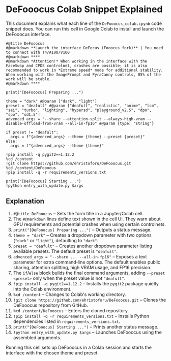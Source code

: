 # DeFooocus Colab Snippet Explained

This document explains what each line of the `DeFooocus_colab.ipynb` code snippet does. You can run this cell in Google Colab to install and launch the DeFooocus interface.

```
#@title DeFooocus
#@markdown **Launch the interface DeFocus (Fooocus fork)** | You need to connect with T4/A100/V100
#@markdown ****
#@markdown *Attention!* When working in the interface with the FaceSwap and CPDS controlnet, crashes are possible; it is also recommended to work in *Extreme speed* mode for additional stability. When working with the ImagePrompt and PyraCanny controls, 85% of the work will be stable.
#@markdown ****

print("[DeFooocus] Preparing ...")

theme = "dark" #@param ["dark", "light"]
preset = "deafult" #@param ["deafult", "realistic", "anime", "lcm", "sai", "turbo", "lighting", "hypersd", "playground_v2.5", "dpo", "spo", "sd1.5"]
advenced_args = "--share --attention-split --always-high-vram --disable-offload-from-vram --all-in-fp16" #@param {type: "string"}

if preset != "deafult":
  args = f"{advenced_args} --theme {theme} --preset {preset}"
else:
  args = f"{advenced_args} --theme {theme}"

!pip install -q pygit2==1.12.2
%cd /content
!git clone https://github.com/ehristoforu/DeFooocus.git
%cd /content/DeFooocus
!pip install -q -r requirements_versions.txt

print("[DeFooocus] Starting ...")
!python entry_with_update.py $args
```

## Explanation

1. `#@title DeFooocus` – Sets the form title in a Jupyter/Colab cell.
2. The `#@markdown` lines define text shown in the cell UI. They warn about GPU requirements and potential crashes when using certain controlnets.
3. `print("[DeFooocus] Preparing ...")` – Outputs a status message.
4. `theme = "dark"` – Creates a dropdown parameter with two options (`"dark"` or `"light"`), defaulting to `"dark"`.
5. `preset = "deafult"` – Creates another dropdown parameter listing available presets. The default preset is `"deafult"`.
6. `advenced_args = "--share ... --all-in-fp16"` – Exposes a text parameter for extra command‑line options. The default enables public sharing, attention splitting, high VRAM usage, and FP16 precision.
7. The `if`/`else` block builds the final command arguments, adding `--preset <preset>` only when the preset value is not `"deafult"`.
8. `!pip install -q pygit2==1.12.2` – Installs the `pygit2` package quietly into the Colab environment.
9. `%cd /content` – Changes to Colab's working directory.
10. `!git clone https://github.com/ehristoforu/DeFooocus.git` – Clones the DeFooocus repository from GitHub.
11. `%cd /content/DeFooocus` – Enters the cloned repository.
12. `!pip install -q -r requirements_versions.txt` – Installs Python dependencies listed in `requirements_versions.txt`.
13. `print("[DeFooocus] Starting ...")` – Prints another status message.
14. `!python entry_with_update.py $args` – Launches DeFooocus using the assembled arguments.

Running this cell sets up DeFooocus in a Colab session and starts the interface with the chosen theme and preset.
